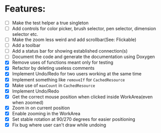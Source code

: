 # Features:
* [ ] Make the test helper a true singleton
* [ ] Add controls for color picker, brush selector, pen selector, dimension selector etc.
* [ ] Make the zoom less weird and add scrollbar(See: Flickable)
* [ ] Add a toolbar
* [ ] Add a status bar for showing established connection(s)
* [ ] Document the code and generate the documentation using Doxygen
* [x] Remove uses of functions meant only for testing
* [x] Refactor by deleting useless comments
* [x] Implement Undo/Redo for two users working at the same time
* [x] Implement something like `removeIf` for `CachedResource`
* [x] Make use of `maxCount` in `CachedResource`
* [x] Implement Undo/Redo
* [x] Get the correct mouse position when clicked inside WorkArea(even when zoomed)
* [x] Zoom in on current position
* [x] Enable zooming in the WorkArea
* [x] Set stable rotation at 90/270 degrees for easier positioning
* [x] Fix bug where user can't draw while undoing
